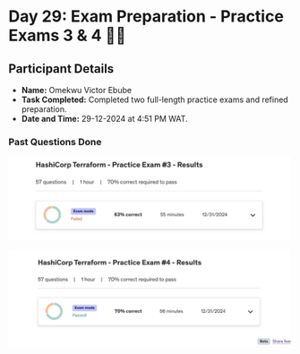 
# Day 29: Exam Preparation - Practice Exams 3 & 4 🎯📘

## Participant Details

- **Name:** Omekwu Victor Ebube  
- **Task Completed:** Completed two full-length practice exams and refined preparation.  
- **Date and Time:** 29-12-2024 at 4:51 PM WAT.  

### Past Questions Done

![practice exam 03](./img/practise%20exam3%20result.jpeg)

![practice exam 04](./img/practise%20exam4%20result.jpeg)